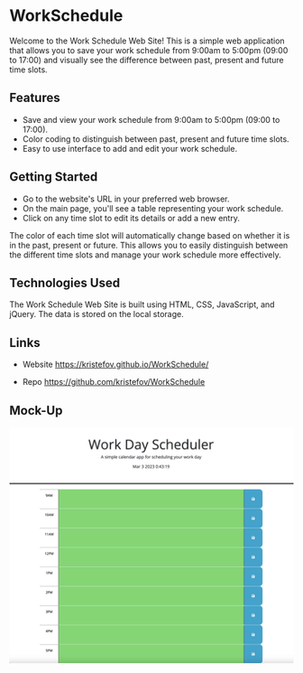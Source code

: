 # WorkSchedule

 Welcome to the Work Schedule Web Site! This is a simple web application that allows you to save your work schedule from 9:00am to 5:00pm (09:00 to 17:00) and visually see the difference between past, present and future time slots.

## Features

* Save and view your work schedule from 9:00am to 5:00pm (09:00 to 17:00).
* Color coding to distinguish between past, present and future time slots.
* Easy to use interface to add and edit your work schedule.

## Getting Started

* Go to the website's URL in your preferred web browser.
* On the main page, you'll see a table representing your work schedule.
* Click on any time slot to edit its details or add a new entry.

The color of each time slot will automatically change based on whether it is in the past, present or future. This allows you to easily distinguish between the different time slots and manage your work schedule more effectively.

## Technologies Used

The Work Schedule Web Site is built using HTML, CSS, JavaScript, and jQuery. The data is stored on the local storage.

## Links
 
* Website
https://kristefov.github.io/WorkSchedule/

* Repo
https://github.com/kristefov/WorkSchedule

## Mock-Up
![alt text](./img/Screenshot.png)

